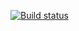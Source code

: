[![Build status](https://ci.appveyor.com/api/projects/status/2pn27paji3qk9gf8?svg=true)](https://ci.appveyor.com/project/malrjane/forms)
